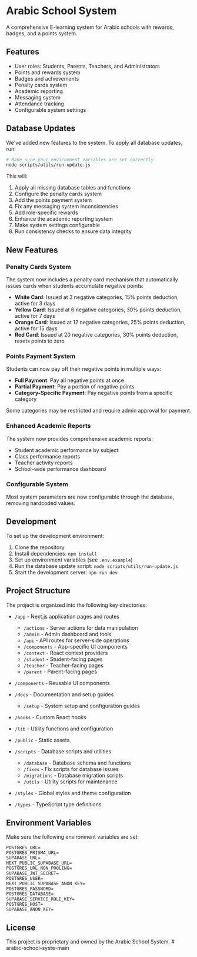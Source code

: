 # Arabic School System

A comprehensive E-learning system for Arabic schools with rewards, badges, and a points system.

## Features

- User roles: Students, Parents, Teachers, and Administrators
- Points and rewards system
- Badges and achievements
- Penalty cards system
- Academic reporting
- Messaging system
- Attendance tracking
- Configurable system settings

## Database Updates

We've added new features to the system. To apply all database updates, run:

```bash
# Make sure your environment variables are set correctly
node scripts/utils/run-update.js
```

This will:
1. Apply all missing database tables and functions
2. Configure the penalty cards system
3. Add the points payment system
4. Fix any messaging system inconsistencies
5. Add role-specific rewards
6. Enhance the academic reporting system
7. Make system settings configurable
8. Run consistency checks to ensure data integrity

## New Features

### Penalty Cards System

The system now includes a penalty card mechanism that automatically issues cards when students accumulate negative points:

- **White Card**: Issued at 3 negative categories, 15% points deduction, active for 3 days
- **Yellow Card**: Issued at 6 negative categories, 30% points deduction, active for 7 days
- **Orange Card**: Issued at 12 negative categories, 25% points deduction, active for 15 days
- **Red Card**: Issued at 20 negative categories, 30% points deduction, resets points to zero

### Points Payment System

Students can now pay off their negative points in multiple ways:

- **Full Payment**: Pay all negative points at once
- **Partial Payment**: Pay a portion of negative points
- **Category-Specific Payment**: Pay negative points from a specific category

Some categories may be restricted and require admin approval for payment.

### Enhanced Academic Reports

The system now provides comprehensive academic reports:

- Student academic performance by subject
- Class performance reports
- Teacher activity reports
- School-wide performance dashboard

### Configurable System

Most system parameters are now configurable through the database, removing hardcoded values.

## Development

To set up the development environment:

1. Clone the repository
2. Install dependencies: `npm install`
3. Set up environment variables (see `.env.example`)
4. Run the database update script: `node scripts/utils/run-update.js`
5. Start the development server: `npm run dev`

## Project Structure

The project is organized into the following key directories:

- `/app` - Next.js application pages and routes
  - `/actions` - Server actions for data manipulation
  - `/admin` - Admin dashboard and tools
  - `/api` - API routes for server-side operations
  - `/components` - App-specific UI components
  - `/context` - React context providers
  - `/student` - Student-facing pages
  - `/teacher` - Teacher-facing pages
  - `/parent` - Parent-facing pages

- `/components` - Reusable UI components
- `/docs` - Documentation and setup guides
  - `/setup` - System setup and configuration guides
- `/hooks` - Custom React hooks
- `/lib` - Utility functions and configuration
- `/public` - Static assets
- `/scripts` - Database scripts and utilities
  - `/database` - Database schema and functions
  - `/fixes` - Fix scripts for database issues
  - `/migrations` - Database migration scripts
  - `/utils` - Utility scripts for maintenance
- `/styles` - Global styles and theme configuration
- `/types` - TypeScript type definitions

## Environment Variables

Make sure the following environment variables are set:

```
POSTGRES_URL=
POSTGRES_PRISMA_URL=
SUPABASE_URL=
NEXT_PUBLIC_SUPABASE_URL=
POSTGRES_URL_NON_POOLING=
SUPABASE_JWT_SECRET=
POSTGRES_USER=
NEXT_PUBLIC_SUPABASE_ANON_KEY=
POSTGRES_PASSWORD=
POSTGRES_DATABASE=
SUPABASE_SERVICE_ROLE_KEY=
POSTGRES_HOST=
SUPABASE_ANON_KEY=
```

## License

This project is proprietary and owned by the Arabic School System. #   a r a b i c - s c h o o l - s y s t e - m a i n  
 